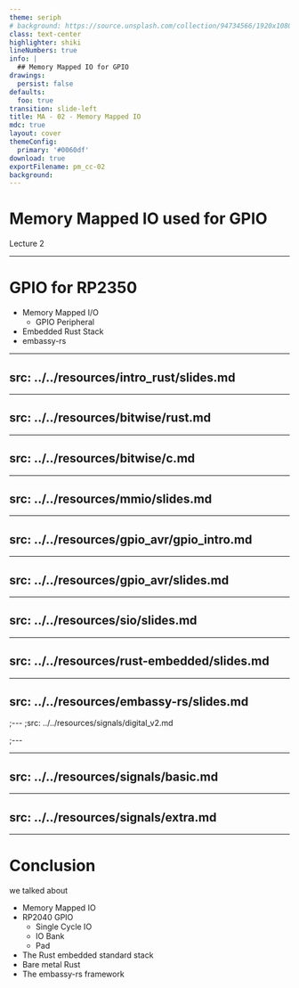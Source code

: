 ```yaml
---
theme: seriph
# background: https://source.unsplash.com/collection/94734566/1920x1080
class: text-center
highlighter: shiki
lineNumbers: true
info: |
  ## Memory Mapped IO for GPIO
drawings:
  persist: false
defaults:
  foo: true
transition: slide-left
title: MA - 02 - Memory Mapped IO
mdc: true
layout: cover
themeConfig:
  primary: '#0060df'
download: true
exportFilename: pm_cc-02
background:
---
```


# Memory Mapped IO used for GPIO
Lecture 2

---

# GPIO for RP2350

- Memory Mapped I/O
  - GPIO Peripheral
- Embedded Rust Stack
- embassy-rs

---
src: ../../resources/intro_rust/slides.md
---

<!--
Bitwise
-->

---
src: ../../resources/bitwise/rust.md
---

---
src: ../../resources/bitwise/c.md
---


<!-- MMIO -->

---
src: ../../resources/mmio/slides.md
---



<!-- general obs on GPIO -->
---
src: ../../resources/gpio_avr/gpio_intro.md
---

<!-- AVR GPIO with C -->


---
src: ../../resources/gpio_avr/slides.md
---


<!-- SIO -->

---
src: ../../resources/sio/slides.md
---

<!-- rust-embedded -->

---
src: ../../resources/rust-embedded/slides.md
---

<!-- embassy-rs -->

---
src: ../../resources/embassy-rs/slides.md
---


<!-- embassy-rs -->

;---
;src: ../../resources/signals/digital_v2.md

;---

---
src: ../../resources/signals/basic.md
---

---
src: ../../resources/signals/extra.md
---


---
# Conclusion
we talked about

- Memory Mapped IO
- RP2040 GPIO
  - Single Cycle IO
  - IO Bank
  - Pad
- The Rust embedded standard stack
- Bare metal Rust
- The embassy-rs framework
